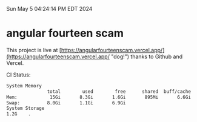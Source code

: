 Sun May  5 04:24:14 PM EDT 2024

# angular fourteen scam


This project is live at [https://angularfourteenscam.vercel.app/](https://angularfourteenscam.vercel.app/ "dog!") thanks to Github and Vercel.

CI Status: 

```bash
System Memory
               total        used        free      shared  buff/cache   available
Mem:            15Gi       8.3Gi       1.6Gi       895Mi       6.6Gi       7.0Gi
Swap:          8.0Gi       1.1Gi       6.9Gi
System Storage
1.2G	.
```
```bash
